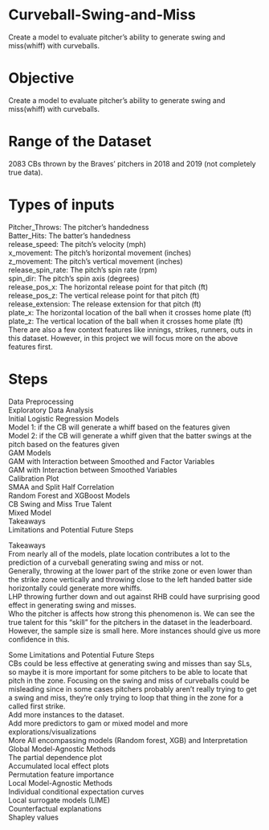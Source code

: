 # Curveball-Swing-and-Miss  
Create a model to evaluate pitcher’s ability to generate swing and miss(whiff) with curveballs.  

# Objective  
Create a model to evaluate pitcher’s ability to generate swing and miss(whiff) with curveballs.  

# Range of the Dataset  
2083 CBs thrown by the Braves’ pitchers in 2018 and 2019 (not completely true data).  

# Types of inputs  
Pitcher_Throws: The pitcher’s handedness  
Batter_Hits: The batter’s handedness  
release_speed: The pitch’s velocity (mph)  
x_movement: The pitch’s horizontal movement (inches)  
z_movement: The pitch’s vertical movement (inches)  
release_spin_rate: The pitch’s spin rate (rpm)  
spin_dir: The pitch’s spin axis (degrees)  
release_pos_x: The horizontal release point for that pitch (ft)  
release_pos_z: The vertical release point for that pitch (ft)  
release_extension: The release extension for that pitch (ft)  
plate_x: The horizontal location of the ball when it crosses home plate (ft)  
plate_z: The vertical location of the ball when it crosses home plate (ft)  
There are also a few context features like innings, strikes, runners, outs in this dataset. However, in this project we will focus more on the above features first.  

# Steps  
Data Preprocessing  
Exploratory Data Analysis  
Initial Logistic Regression Models  
  Model 1: if the CB will generate a whiff based on the features given  
  Model 2: if the CB will generate a whiff given that the batter swings at the pitch based on the features given  
GAM Models  
  GAM with Interaction between Smoothed and Factor Variables  
  GAM with Interaction between Smoothed Variables  
  Calibration Plot  
  SMAA and Split Half Correlation  
Random Forest and XGBoost Models  
CB Swing and Miss True Talent  
Mixed Model  
Takeaways  
Limitations and Potential Future Steps  

Takeaways  
From nearly all of the models, plate location contributes a lot to the prediction of a curveball generating swing and miss or not.  
Generally, throwing at the lower part of the strike zone or even lower than the strike zone vertically and throwing close to the left handed batter side horizontally could generate more whiffs.  
LHP throwing further down and out against RHB could have surprising good effect in generating swing and misses.  
Who the pitcher is affects how strong this phenomenon is. We can see the true talent for this “skill” for the pitchers in the dataset in the leaderboard. However, the sample size is small here. More instances should give us more confidence in this.  

Some Limitations and Potential Future Steps  
CBs could be less effective at generating swing and misses than say SLs, so maybe it is more important for some pitchers to be able to locate that pitch in the zone. Focusing on the swing and miss of curveballs could be misleading since in some cases pitchers probably aren’t really trying to get a swing and miss, they’re only trying to loop that thing in the zone for a called first strike.  
Add more instances to the dataset.  
Add more predictors to gam or mixed model and more explorations/visualizations  
More All encompassing models (Random forest, XGB) and Interpretation  
  Global Model-Agnostic Methods  
    The partial dependence plot  
    Accumulated local effect plots  
    Permutation feature importance  
  Local Model-Agnostic Methods  
    Individual conditional expectation curves  
    Local surrogate models (LIME)  
    Counterfactual explanations  
    Shapley values  
